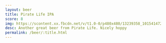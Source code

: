 ```yaml
---
layout: beer
title: Pirate Life IPA
score: 8
img: https://scontent.xx.fbcdn.net/v/t1.0-0/p480x480/13239358_10154147274213745_2832924558842747402_n.jpg?oh=50a4e9a306a436831205eef3d74338ff&oe=58C9C35C
desc: Another great beer from Pirate Life. Nicely hoppy
permalink: /beer/:title.html
---
```

